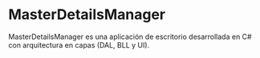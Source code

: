 # MasterDetailsManager
MasterDetailsManager es una aplicación de escritorio desarrollada en C# con arquitectura en capas (DAL, BLL y UI).
